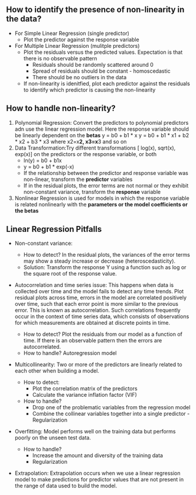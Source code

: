 ## How to identify the presence of non-linearity in the data?
- For Simple Linear Regression (single predictor)
    - Plot the predictor against the response variable
- For Multiple Linear Regression (mulitple predictors)
    - Plot the residuals versus the predicted values. Expectation is that there is no observable pattern
        - Residuals should be randomly scattered around 0
        - Spread of residuals should be constant - homoscedastic
        - There should be no outliers in the data
    - If non-linearity is idenitfied, plot  each predictor against the residuals to identify which predictor is causing the non-linearity

## How to handle non-linearity?
1. Polynomial Regression: Convert the predictors to polynomial predictors adn use the linear regression model. Here the response variable should be linearly dependent on the **betas**
         y = b0 + b1 * x
         y = b0 + b1 * x1 + b2 * x2 + b3 * x3 where x2=x**2, x3=x**3 and so on
2. Data Transformation:Try different transformations [ log(x), sqrt(x), exp(x)] on the predictors or the response variable, or both
    - ln(y) = b0 + b1x
    - y = b0 + b1 * exp(-x)
    - If the relationship between the predictor and response variable was non-linear, transform the **predictor** variables
    - If in the residual plots, the error terms are not normal or they exhibit non-constant variance, transform the **response** variable
3. Nonlinear Regression is used for models in which the response variable is related nonlinearly with the **parameters or the model coefficients or the betas**

## Linear Regression Pitfalls
- Non-constant variance: 
    - How to detect? In the residual plots, the variances of the error terms may show a steady increase or decrease (heteroscedasticity).
    - Solution: Transform the response Y using a function such as log or the square root of the response value.
- Autocorrelation and time series issue: This happens when data is collected over time and the model fails to detect any time trends. Plot residual plots across time, errors in the model are correlated positively over time, such that each error point is more similar to the previous error. This is known as autocorrelation. Such correlations frequently occur in the context of time series data, which consists of observations for which measurements are obtained at discrete points in time.  
    - How to detect? Plot the residuals from our model as a function of time. If there is an observable pattern then the errors are autocorrelated.
    - How to handle? Autoregression model

- Multicollinearity: Two or more of the predictors are linearly related to each other when building a model. 
    - How to detect: 
        - Plot the correlation matrix of the predictors
        - Calculate the variance inflation factor (VIF)
    - How to handle?
        - Drop one of the problematic variables from the regression model
        - Combine the collinear variables together into a single predictor - Regularization 
- Overfitting: Model performs well on the training data but performs poorly on the unseen test data.
    - How to handle?
        - Increase the amount and diversity of the training data
        - Regularization
- Extrapolation: Extrapolation occurs when we use a linear regression model to make predictions for predictor values that are not present in the range of data used to build the model. 

